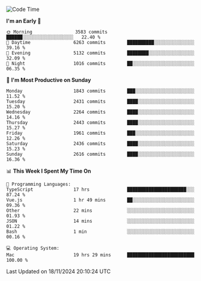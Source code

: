 <!--START_SECTION:waka-->
![Code Time](http://img.shields.io/badge/Code%20Time-4%2C526%20hrs%2048%20mins-blue)

**I'm an Early 🐤** 

```text
🌞 Morning                3583 commits        ██████░░░░░░░░░░░░░░░░░░░   22.40 % 
🌆 Daytime                6263 commits        ██████████░░░░░░░░░░░░░░░   39.16 % 
🌃 Evening                5132 commits        ████████░░░░░░░░░░░░░░░░░   32.09 % 
🌙 Night                  1016 commits        ██░░░░░░░░░░░░░░░░░░░░░░░   06.35 % 
```
📅 **I'm Most Productive on Sunday** 

```text
Monday                   1843 commits        ███░░░░░░░░░░░░░░░░░░░░░░   11.52 % 
Tuesday                  2431 commits        ████░░░░░░░░░░░░░░░░░░░░░   15.20 % 
Wednesday                2264 commits        ████░░░░░░░░░░░░░░░░░░░░░   14.16 % 
Thursday                 2443 commits        ████░░░░░░░░░░░░░░░░░░░░░   15.27 % 
Friday                   1961 commits        ███░░░░░░░░░░░░░░░░░░░░░░   12.26 % 
Saturday                 2436 commits        ████░░░░░░░░░░░░░░░░░░░░░   15.23 % 
Sunday                   2616 commits        ████░░░░░░░░░░░░░░░░░░░░░   16.36 % 
```


📊 **This Week I Spent My Time On** 

```text
💬 Programming Languages: 
TypeScript               17 hrs              ██████████████████████░░░   87.24 % 
Vue.js                   1 hr 49 mins        ██░░░░░░░░░░░░░░░░░░░░░░░   09.36 % 
Other                    22 mins             ░░░░░░░░░░░░░░░░░░░░░░░░░   01.93 % 
JSON                     14 mins             ░░░░░░░░░░░░░░░░░░░░░░░░░   01.22 % 
Bash                     1 min               ░░░░░░░░░░░░░░░░░░░░░░░░░   00.16 % 

💻 Operating System: 
Mac                      19 hrs 29 mins      █████████████████████████   100.00 % 
```


 Last Updated on 18/11/2024 20:10:24 UTC
<!--END_SECTION:waka-->
